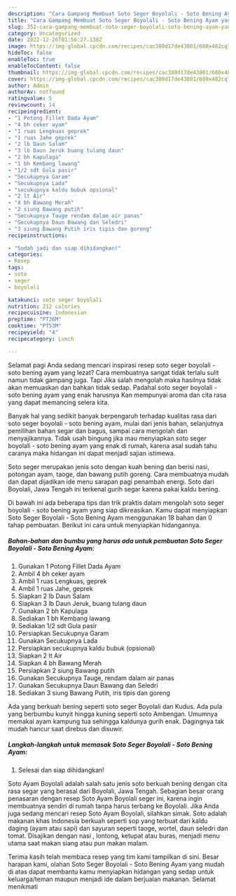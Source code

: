 ```yaml
---
description: "Cara Gampang Membuat Soto Seger Boyolali - Soto Bening Ayam yang Bisa Manjain Lidah, Buat Buka Puasa Bisa Manjain Lidah"
title: "Cara Gampang Membuat Soto Seger Boyolali - Soto Bening Ayam yang Bisa Manjain Lidah, Buat Buka Puasa Bisa Manjain Lidah"
slug: 352-cara-gampang-membuat-soto-seger-boyolali-soto-bening-ayam-yang-bisa-manjain-lidah-buat-buka-puasa-bisa-manjain-lidah
category: Uncategorized
date: 2022-12-26T01:56:27.138Z
image: https://img-global.cpcdn.com/recipes/cac380d17de43801/680x482cq70/soto-seger-boyolali-soto-bening-ayam-foto-resep-utama.jpg
hideToc: false
enableToc: true
enableTocContent: false
thumbnail: https://img-global.cpcdn.com/recipes/cac380d17de43801/680x482cq70/soto-seger-boyolali-soto-bening-ayam-foto-resep-utama.jpg
cover: https://img-global.cpcdn.com/recipes/cac380d17de43801/680x482cq70/soto-seger-boyolali-soto-bening-ayam-foto-resep-utama.jpg
author: Admin
authorAv: notfound
ratingvalue: 5
reviewcount: 14
recipeingredient:
- "1 Potong Fillet Dada Ayam"
- "4 bh ceker ayam"
- "1 ruas Lengkuas geprek"
- "1 ruas Jahe geprek"
- "2 lb Daun Salam"
- "3 lb Daun Jeruk buang tulang daun"
- "2 bh Kapulaga"
- "1 bh Kembang lawang"
- "1/2 sdt Gula pasir"
- "Secukupnya Garam"
- "Secukupnya Lada"
- "secukupnya kaldu bubuk opsional"
- "2 lt Air"
- "4 bh Bawang Merah"
- "2 siung Bawang putih"
- "Secukupnya Tauge rendam dalam air panas"
- "Secukupnya Daun Bawang dan Seledri"
- "3 siung Bawang Putih iris tipis dan goreng"
recipeinstructions:

- "Sudah jadi dan siap dihidangkan!"
categories:
- Resep
tags:
- soto
- seger
- boyolali

katakunci: soto seger boyolali 
nutrition: 212 calories
recipecuisine: Indonesian
preptime: "PT36M"
cooktime: "PT53M"
recipeyield: "4"
recipecategory: Lunch

---
```



Selamat pagi Anda sedang mencari inspirasi resep soto seger boyolali - soto bening ayam yang lezat? Cara membuatnya sangat tidak terlalu sulit namun tidak gampang juga. Tapi Jika salah mengolah maka hasilnya tidak akan memuaskan dan bahkan tidak sedap. Padahal soto seger boyolali - soto bening ayam yang enak harusnya Kan mempunyai aroma dan cita rasa yang dapat memancing selera kita.


Banyak hal yang sedikit banyak berpengaruh terhadap kualitas rasa dari soto seger boyolali - soto bening ayam, mulai dari jenis bahan, selanjutnya pemilihan bahan segar dan bagus, sampai cara mengolah dan menyajikannya. Tidak usah bingung jika mau menyiapkan soto seger boyolali - soto bening ayam yang enak di rumah, karena asal sudah tahu caranya maka hidangan ini dapat menjadi sajian istimewa.

Soto seger merupakan jenis soto dengan kuah bening dan berisi nasi, potongan ayam, taoge, dan bawang putih goreng. Cara membuatnya mudah dan dapat dijadikan ide menu sarapan pagi penambah energi. Soto dari Boyolali, Jawa Tengah ini terkenal gurih segar karena pakai kaldu bening.


Di bawah ini ada beberapa tips dan trik praktis dalam mengolah soto seger boyolali - soto bening ayam yang siap dikreasikan. Kamu dapat menyiapkan Soto Seger Boyolali - Soto Bening Ayam menggunakan 18 bahan dan 0 tahap pembuatan. Berikut ini cara untuk menyiapkan hidangannya.

<!--inarticleads1-->

##### Bahan-bahan dan bumbu yang harus ada untuk pembuatan Soto Seger Boyolali - Soto Bening Ayam:

1. Gunakan 1 Potong Fillet Dada Ayam
1. Ambil 4 bh ceker ayam
1. Ambil 1 ruas Lengkuas, geprek
1. Ambil 1 ruas Jahe, geprek
1. Siapkan 2 lb Daun Salam
1. Siapkan 3 lb Daun Jeruk, buang tulang daun
1. Gunakan 2 bh Kapulaga
1. Sediakan 1 bh Kembang lawang
1. Sediakan 1/2 sdt Gula pasir
1. Persiapkan Secukupnya Garam
1. Gunakan Secukupnya Lada
1. Persiapkan secukupnya kaldu bubuk (opsional)
1. Siapkan 2 lt Air
1. Siapkan 4 bh Bawang Merah
1. Persiapkan 2 siung Bawang putih
1. Gunakan Secukupnya Tauge, rendam dalam air panas
1. Gunakan Secukupnya Daun Bawang dan Seledri
1. Sediakan 3 siung Bawang Putih, iris tipis dan goreng


Ada yang berkuah bening seperti soto seger Boyolali dan Kudus. Ada pula yang berbumbu kunyit hingga kuning seperti soto Ambengan. Umumnya memakai ayam kampung tua sehingga kaldunya gurih enak. Dagingnya tak mudah hancur saat direbus dan disuwir. 

<!--inarticleads2-->

##### Langkah-langkah untuk memasak Soto Seger Boyolali - Soto Bening Ayam:


1. Selesai dan siap dihidangkan!

Soto Ayam Boyolali adalah salah satu jenis soto berkuah bening dengan cita rasa segar yang berasal dari Boyolali, Jawa Tengah. Sebagian besar orang penasaran dengan resep Soto Ayam Boyolali seger ini, karena ingin membuatnya sendiri di rumah tanpa harus terbang ke Boyolali. Jika Anda juga sedang mencari resep Soto Ayam Boyolali, silahkan simak. Soto adalah makanan khas Indonesia berkuah seperti sop yang terbuat dari kaldu daging (ayam atau sapi) dan sayuran seperti taoge, wortel, daun seledri dan tomat. Disajikan dengan nasi , lontong, ketupat atau buras, menjadi menu utama saat makan siang atau pun makan malam. 

Terima kasih telah membaca resep yang tim kami tampilkan di sini. Besar harapan kami, olahan Soto Seger Boyolali - Soto Bening Ayam yang mudah di atas dapat membantu kamu menyiapkan hidangan yang sedap untuk keluarga/teman maupun menjadi ide dalam berjualan makanan. Selamat menikmati
